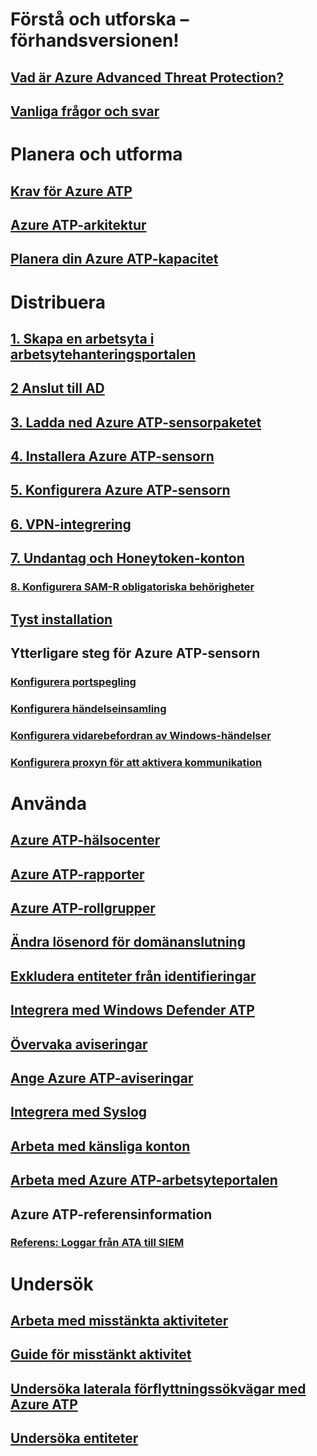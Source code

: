 # Förstå och utforska – förhandsversionen!
## [Vad är Azure Advanced Threat Protection?](what-is-atp.md)
## [Vanliga frågor och svar](atp-technical-faq.md)
# Planera och utforma
## [Krav för Azure ATP](atp-prerequisites.md)
## [Azure ATP-arkitektur](atp-architecture.md)
## [Planera din Azure ATP-kapacitet](atp-capacity-planning.md)
# Distribuera
## [1. Skapa en arbetsyta i arbetsytehanteringsportalen](install-atp-step1.md)
## [2 Anslut till AD](install-atp-step2.md)
## [3. Ladda ned Azure ATP-sensorpaketet](install-atp-step3.md)
## [4. Installera Azure ATP-sensorn](install-atp-step4.md)
## [5. Konfigurera Azure ATP-sensorn](install-atp-step5.md)
## [6. VPN-integrering](install-atp-step6-vpn.md)
## [7. Undantag och Honeytoken-konton](install-atp-step7.md)
### [8. Konfigurera SAM-R obligatoriska behörigheter](install-atp-step8-samr.md)
## [Tyst installation](ATP-silent-installation.md)
## Ytterligare steg för Azure ATP-sensorn
### [Konfigurera portspegling](configure-port-mirroring.md)
### [Konfigurera händelseinsamling](configure-event-collection.md)
### [Konfigurera vidarebefordran av Windows-händelser](configure-event-forwarding.md)
### [Konfigurera proxyn för att aktivera kommunikation](configure-proxy.md)
# Använda
## [Azure ATP-hälsocenter](atp-health-center.md)
## [Azure ATP-rapporter](reports.md)
## [Azure ATP-rollgrupper](atp-role-groups.md)
## [Ändra lösenord för domänanslutning](modifying-atp-config-dcpassword.md)
## [Exkludera entiteter från identifieringar](excluding-entities-from-detections.md)
## [Integrera med Windows Defender ATP](integrate-wd-atp.md)
## [Övervaka aviseringar](monitoring-alerts.md)
## [Ange Azure ATP-aviseringar](notifications.md)
## [Integrera med Syslog](setting-syslog.md)
## [Arbeta med känsliga konton](sensitive-accounts.md)
## [Arbeta med Azure ATP-arbetsyteportalen](workspace-portal.md)
## Azure ATP-referensinformation
### [Referens: Loggar från ATA till SIEM](cef-format-sa.md)
# Undersök
## [Arbeta med misstänkta aktiviteter](working-with-suspicious-activities.md)
## [Guide för misstänkt aktivitet](suspicious-activity-guide.md)
## [Undersöka laterala förflyttningssökvägar med Azure ATP](use-case-lateral-movement-path.md)
## [Undersöka entiteter](entity-profiles.md)
